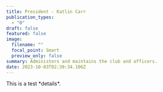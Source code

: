 ```yaml
---
title: President - Katlin Carr
publication_types:
  - "0"
draft: false
featured: false
image:
  filename: ""
  focal_point: Smart
  preview_only: false
summary: Administers and maintains the club and officers.
date: 2023-10-03T02:39:34.106Z
---
```

T﻿his is a test \*details\*.